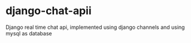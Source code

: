 # django-chat-apii
Django real time chat api, implemented using django channels and using mysql as database
